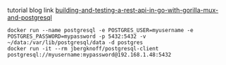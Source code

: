 
tutorial blog link [building-and-testing-a-rest-api-in-go-with-gorilla-mux-and-postgresql](https://semaphoreci.com/community/tutorials/building-and-testing-a-rest-api-in-go-with-gorilla-mux-and-postgresql)

```
docker run --name postgresql -e POSTGRES_USER=myusername -e POSTGRES_PASSWORD=mypassword -p 5432:5432 -v ~/data:/var/lib/postgresql/data -d postgres
docker run -it --rm jbergknoff/postgresql-client postgresql://myusername:mypassword@192.168.1.48:5432
```